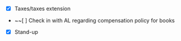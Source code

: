 - [x] Taxes/taxes extension
- ~~[ ] Check in with AL regarding compensation policy for books
- [x] Stand-up
